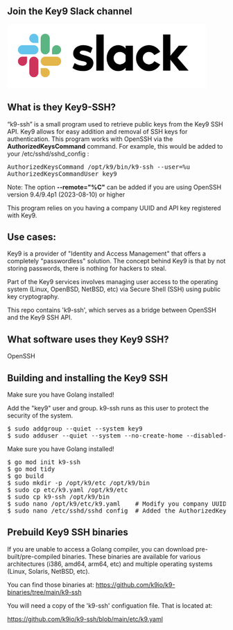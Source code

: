 
Join the Key9 Slack channel
---------------------------

[![Slack](./images/slack.png)](https://key9identity.slack.com/)


What is they Key9-SSH?
------------------------

“k9-ssh” is a small program used to retrieve public keys from the Key9 SSH API. Key9 allows for easy addition and removal of SSH keys for authentication. This program works with OpenSSH via the <b>AuthorizedKeysCommand</b> command.  For example,  this would be added to your /etc/sshd/sshd_config : 

<pre>
AuthorizedKeysCommand /opt/k9/bin/k9-ssh --user=%u
AuthorizedKeysCommandUser key9
</pre>
 
Note:  The option <b>--remote="%C"</b> can be added if you are using OpenSSH version 9.4/9.4p1 (2023-08-10) or higher

This program relies on you having a company UUID and API key registered with Key9.


Use cases:
----------

Key9 is a provider of "Identity and Access Management" that offers a completely "passwordless" solution. The concept behind Key9 is that by not storing passwords, there is nothing for hackers to steal.

Part of the Key9 services involves managing user access to the operating system (Linux, OpenBSD, NetBSD, etc) via Secure Shell (SSH) using public key cryptography.

This repo contains 'k9-ssh', which serves as a bridge between OpenSSH and the Key9 SSH API.


What software uses they Key9 SSH?
---------------------------------

OpenSSH


Building and installing the Key9 SSH 
------------------------------------

Make sure you have Golang installed! 

Add the "key9" user and group. k9-ssh runs as this user to protect the security of the system. 

<pre>
$ sudo addgroup --quiet --system key9
$ sudo adduser --quiet --system --no-create-home --disabled-password --disabled-login --shell /usr/sbin/nologin --ingroup key9 --home / key9 
</pre>

Make sure you have Golang installed!

<pre>
$ go mod init k9-ssh
$ go mod tidy
$ go build
$ sudo mkdir -p /opt/k9/etc /opt/k9/bin
$ sudo cp etc/k9.yaml /opt/k9/etc
$ sudo cp k9-ssh /opt/k9/bin
$ sudo nano /opt/k9/etc/k9.yaml    # Modify you company UUID, API Key and assign a "group" to the machine.
$ sudo nano /etc/sshd/sshd_config  # Added the AuthorizedKeysCommand/AuthorizedKeysCommandUser specified above.
</pre>

Prebuild Key9 SSH binaries
--------------------------

If you are unable to access a Golang compiler, you can download pre-built/pre-compiled binaries. These binaries are available for various architectures (i386, amd64, arm64, etc) and multiple operating systems (Linux, Solaris, NetBSD, etc).

You can find those binaries at: https://github.com/k9io/k9-binaries/tree/main/k9-ssh

You will need a copy of the 'k9-ssh' configuation file.  That is located at: 

https://github.com/k9io/k9-ssh/blob/main/etc/k9.yaml

